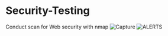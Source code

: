 # Security-Testing
Conduct scan for Web security with nmap
![Capture](https://github.com/shakil42/Security-Testing/assets/56649260/573ed1c4-a147-4717-9ef6-750d47857488)
![ALERTS](https://github.com/shakil42/Security-Testing/assets/56649260/c2b099e6-9d24-4adf-bb6d-75d460e5f912)
